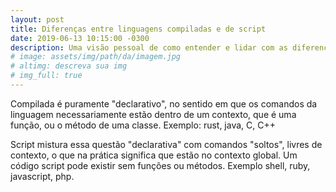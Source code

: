 ```yaml
---
layout: post
title: Diferenças entre linguagens compiladas e de script
date: 2019-06-13 10:15:00 -0300
description: Uma visão pessoal de como entender e lidar com as diferenças práticas entre o compilado e o script.
# image: assets/img/path/da/imagem.jpg
# altimg: descreva sua img
# img_full: true
---
```


Compilada é puramente "declarativo", no sentido em que os comandos da linguagem necessariamente estão dentro de um contexto, que é uma função, ou o método de uma classe. Exemplo: rust, java, C, C++

Script mistura essa questão "declarativa" com comandos "soltos", livres de contexto, o que na prática significa que estão no contexto global. Um código script pode existir sem funções ou métodos. Exemplo shell, ruby, javascript, php.
